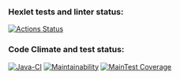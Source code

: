 ### Hexlet tests and linter status:
[![Actions Status](https://github.com/FirefullHawk/java-project-72/workflows/hexlet-check/badge.svg)](https://github.com/FirefullHawk/java-project-72/actions/workflows/hexlet-check.yml)

### Code Climate and test status:
[![Java-CI](https://github.com/FirefullHawk/java-project-72/actions/workflows/main.yml/badge.svg)](https://github.com/FirefullHawk/java-project-72/actions/workflows/main.yml)
[![Maintainability](https://api.codeclimate.com/v1/badges/c1afd3bba34ec82cf10a/maintainability)](https://codeclimate.com/github/FirefullHawk/java-project-72/maintainability)
[![MainTest Coverage](https://api.codeclimate.com/v1/badges/c1afd3bba34ec82cf10a/test_coverage)](https://codeclimate.com/github/FirefullHawk/java-project-72/test_coverage)
